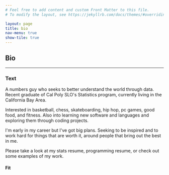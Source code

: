 ```yaml
---
# Feel free to add content and custom Front Matter to this file.
# To modify the layout, see https://jekyllrb.com/docs/themes/#overriding-theme-defaults

layout: page
title: bio
nav-menu: true
show-tile: true
---
```





<section id="one">
	<div class="inner">
		
## Bio
		
<div class="row 200%">
	<div class="6u 12u$(medium)">


<hr class="major" />

<h3>Text</h3>

<p> A numbers guy who seeks to better understand the world through data. Recent graduate of Cal Poly SLO's Statistics program, currently living in the California Bay Area. </p>

<p> Interested in basketball, chess, skateboarding, hip hop, pc games, good food, and fitness. Also into learning new software and languages and exploring them through coding projects. </p> 

<p> I'm early in my career but I've got big plans. Seeking to be inspired and to work hard for things that are worth it, around people that bring out the best in me. </p>

<p> Please take a look at my stats resume, programming resume, or check out some examples of my work. </p>

</div>

<div class="6u$ 12u$(medium)">
<h4>Fit</h4>
<span class="image fit"><img src="{% link assets/images/pic03.jpg %}" alt="" /></span>
	
</div>
</div>
